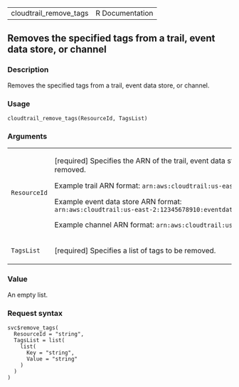 <table style="width: 100%;">
<tbody>
<tr class="odd">
<td>cloudtrail_remove_tags</td>
<td style="text-align: right;">R Documentation</td>
</tr>
</tbody>
</table>

## Removes the specified tags from a trail, event data store, or channel

### Description

Removes the specified tags from a trail, event data store, or channel.

### Usage

    cloudtrail_remove_tags(ResourceId, TagsList)

### Arguments

<table>
<colgroup>
<col style="width: 35%" />
<col style="width: 65%" />
</colgroup>
<tbody>
<tr class="odd">
<td><code
id="cloudtrail_remove_tags_:_ResourceId">ResourceId</code></td>
<td><p>[required] Specifies the ARN of the trail, event data store, or
channel from which tags should be removed.</p>
<p>Example trail ARN format:
<code>arn:aws:cloudtrail:us-east-2:123456789012:trail/MyTrail</code></p>
<p>Example event data store ARN format: <code
style="white-space: pre;">⁠arn:aws:cloudtrail:us-east-2:12345678910:eventdatastore/EXAMPLE-f852-4e8f-8bd1-bcf6cEXAMPLE⁠</code></p>
<p>Example channel ARN format:
<code>arn:aws:cloudtrail:us-east-2:123456789012:channel/01234567890</code></p></td>
</tr>
<tr class="even">
<td><code id="cloudtrail_remove_tags_:_TagsList">TagsList</code></td>
<td><p>[required] Specifies a list of tags to be removed.</p></td>
</tr>
</tbody>
</table>

### Value

An empty list.

### Request syntax

    svc$remove_tags(
      ResourceId = "string",
      TagsList = list(
        list(
          Key = "string",
          Value = "string"
        )
      )
    )
